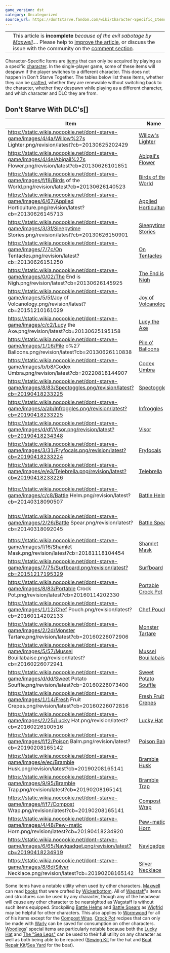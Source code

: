 ```yaml
---
game_version: dst
category: Uncategorized
source_url: https://dontstarve.fandom.com/wiki/Character-Specific_Items
---
```


|  |  |
| --- | --- |
|  | This article is **incomplete** *because of the evil sabotage by [Maxwell](/wiki/Maxwell/NPC "Maxwell/NPC")...*. Please help to [improve the article](https://dontstarve.fandom.com/wiki/Character-Specific_Items?action=edit), or discuss the issue with the community on the [comment section](#WikiaArticleComments). |

Character-Specific Items are [items](/wiki/Items "Items") that can only be acquired by playing as a specific [character](/wiki/Characters "Characters"). In the single-player game, some of these items will despawn if the player switches to a different character. This does not happen in Don't Starve Together. The tables below list these items, whether they can be [crafted](/wiki/Crafting "Crafting"), whether they are renewable without switching back to the character, whether they despawn while playing as a different character, and which character and DLC they are from.

## Don't Starve With DLC's[]

| Item | Name | Craftable? | Renewable? | Despawns | Character | DLC |
| --- | --- | --- | --- | --- | --- | --- |
| https://static.wikia.nocookie.net/dont-starve-game/images/4/4a/Willow%27s Lighter.png/revision/latest?cb=20130625202429 | [Willow's Lighter](/wiki/Willow%27s_Lighter "Willow's Lighter") | No | No | Yes | Willow | Don't Starve |
| https://static.wikia.nocookie.net/dont-starve-game/images/4/4e/Abigail%27s Flower.png/revision/latest?cb=20130626101851 | [Abigail's Flower](/wiki/Abigail%27s_Flower "Abigail's Flower") | No | No | Yes | Wendy | Don't Starve |
| https://static.wikia.nocookie.net/dont-starve-game/images/f/f8/Birds of the World.png/revision/latest?cb=20130626140523 | [Birds of the World](/wiki/Books "Books") | Yes | Yes | No | Wickerbottom | Don't Starve |
| https://static.wikia.nocookie.net/dont-starve-game/images/6/67/Applied Horticulture.png/revision/latest?cb=20130626145713 | [Applied Horticulture](/wiki/Books "Books") | Yes | Yes | No | Wickerbottom | Don't Starve |
| https://static.wikia.nocookie.net/dont-starve-game/images/3/3f/Sleepytime Stories.png/revision/latest?cb=20130626150901 | [Sleepytime Stories](/wiki/Books "Books") | Yes | Yes | No | Wickerbottom | Don't Starve |
| https://static.wikia.nocookie.net/dont-starve-game/images/7/7c/On Tentacles.png/revision/latest?cb=20130626151250 | [On Tentacles](/wiki/Books "Books") | Yes | Yes | No | Wickerbottom | Don't Starve |
| https://static.wikia.nocookie.net/dont-starve-game/images/0/02/The End is Nigh.png/revision/latest?cb=20130626145925 | [The End is Nigh](/wiki/Books "Books") | Yes | Yes | No | Wickerbottom | Don't Starve |
| https://static.wikia.nocookie.net/dont-starve-game/images/5/5f/Joy of Volcanology.png/revision/latest?cb=20151210161029 | [Joy of Volcanology](/wiki/Books "Books") | Yes | Yes | No | Wickerbottom | Shipwrecked |
| https://static.wikia.nocookie.net/dont-starve-game/images/c/c2/Lucy the Axe.png/revision/latest?cb=20130625195158 | [Lucy the Axe](/wiki/Lucy_the_Axe "Lucy the Axe") | No | No | Yes | Woodie | Don't Starve |
| https://static.wikia.nocookie.net/dont-starve-game/images/1/16/Pile o%27 Balloons.png/revision/latest?cb=20130626110838 | [Pile o' Balloons](/wiki/Pile_o%27_Balloons "Pile o' Balloons") | No | No | Yes | Wes | Don't Starve |
| https://static.wikia.nocookie.net/dont-starve-game/images/b/b8/Codex Umbra.png/revision/latest?cb=20220818144907 | [Codex Umbra](/wiki/Codex_Umbra "Codex Umbra") | No | No | Yes | Maxwell | Don't Starve |
| https://static.wikia.nocookie.net/dont-starve-game/images/8/83/Spectoggles.png/revision/latest?cb=20190418233225 | [Spectoggles](/wiki/Spectoggles "Spectoggles") | Yes | Yes | No | Wagstaff | Don't Starve |
| https://static.wikia.nocookie.net/dont-starve-game/images/a/ab/Infroggles.png/revision/latest?cb=20190418233225 | [Infroggles](/wiki/Infroggles "Infroggles") | Yes | Yes | No | Wagstaff | Don't Starve |
| https://static.wikia.nocookie.net/dont-starve-game/images/d/df/Visor.png/revision/latest?cb=20190418234348 | [Visor](/wiki/Visor "Visor") | Yes | Yes | No | Wagstaff | Don't Starve |
| https://static.wikia.nocookie.net/dont-starve-game/images/3/31/Fryfocals.png/revision/latest?cb=20190418233224 | [Fryfocals](/wiki/Fryfocals "Fryfocals") | Yes | Yes | No | Wagstaff | Don't Starve |
| https://static.wikia.nocookie.net/dont-starve-game/images/e/e3/Telebrella.png/revision/latest?cb=20190418233226 | [Telebrella](/wiki/Telebrella "Telebrella") | Yes | Yes | No | Wagstaff | Don't Starve |
| https://static.wikia.nocookie.net/dont-starve-game/images/c/c8/Battle Helm.png/revision/latest?cb=20140318090507 | [Battle Helm](/wiki/Battle_Helm "Battle Helm") | Yes | Yes | No | Wigfrid | https://static.wikia.nocookie.net/dont-starve-game/images/f/f8/Reign of Giants icon.png/revision/latest?cb=20140408110712 |
| https://static.wikia.nocookie.net/dont-starve-game/images/2/26/Battle Spear.png/revision/latest?cb=20140318092045 | [Battle Spear](/wiki/Battle_Spear "Battle Spear") | Yes | Yes | No | Wigfrid | https://static.wikia.nocookie.net/dont-starve-game/images/f/f8/Reign of Giants icon.png/revision/latest?cb=20140408110712 |
| https://static.wikia.nocookie.net/dont-starve-game/images/f/f6/Shamlet Mask.png/revision/latest?cb=20181118104454 | [Shamlet Mask](/wiki/Shamlet_Mask "Shamlet Mask") | Yes | Yes | No | Webber | Hamlet |
| https://static.wikia.nocookie.net/dont-starve-game/images/7/75/Surfboard.png/revision/latest?cb=20151217195329 | [Surfboard](/wiki/Surfboard "Surfboard") | Yes | Yes | Yes | Walani | Shipwrecked |
| https://static.wikia.nocookie.net/dont-starve-game/images/8/83/Portable Crock Pot.png/revision/latest?cb=20160114202330 | [Portable Crock Pot](/wiki/Portable_Crock_Pot "Portable Crock Pot") | No | No | Yes | Warly | Shipwrecked |
| https://static.wikia.nocookie.net/dont-starve-game/images/1/12/Chef Pouch.png/revision/latest?cb=20160114202133 | [Chef Pouch](/wiki/Chef_Pouch "Chef Pouch") | Yes | Yes | Yes | Warly | Shipwrecked |
| https://static.wikia.nocookie.net/dont-starve-game/images/2/2d/Monster Tartare.png/revision/latest?cb=20160226072906 | [Monster Tartare](/wiki/Monster_Tartare "Monster Tartare") | No | Yes | No | Warly | Shipwrecked |
| https://static.wikia.nocookie.net/dont-starve-game/images/5/57/Mussel Bouillabaise.png/revision/latest?cb=20160226072941 | [Mussel Bouillabaise](/wiki/Mussel_Bouillabaise "Mussel Bouillabaise") | No | Yes | No | Warly | Shipwrecked |
| https://static.wikia.nocookie.net/dont-starve-game/images/d/dd/Sweet Potato Souffle.png/revision/latest?cb=20160226073400 | [Sweet Potato Souffle](/wiki/Sweet_Potato_Souffle "Sweet Potato Souffle") | No | Yes | No | Warly | Shipwrecked |
| https://static.wikia.nocookie.net/dont-starve-game/images/1/14/Fresh Fruit Crepes.png/revision/latest?cb=20160226072816 | [Fresh Fruit Crepes](/wiki/Fresh_Fruit_Crepes "Fresh Fruit Crepes") | No | Yes | No | Warly | Shipwrecked |
| https://static.wikia.nocookie.net/dont-starve-game/images/2/25/Lucky Hat.png/revision/latest?cb=20160226100516 | [Lucky Hat](/wiki/Lucky_Hat "Lucky Hat") | Yes | Yes | No | Woodlegs | Shipwrecked |
| https://static.wikia.nocookie.net/dont-starve-game/images/f/f2/Poison Balm.png/revision/latest?cb=20190208165142 | [Poison Balm](/wiki/Poison_Balm "Poison Balm") | Yes | Yes | No | Wormwood | Hamlet |
| https://static.wikia.nocookie.net/dont-starve-game/images/e/ec/Bramble Husk.png/revision/latest?cb=20190208165141 | [Bramble Husk](/wiki/Bramble_Husk "Bramble Husk") | Yes | Yes | No | Wormwood | Hamlet |
| https://static.wikia.nocookie.net/dont-starve-game/images/9/95/Bramble Trap.png/revision/latest?cb=20190208165141 | [Bramble Trap](/wiki/Bramble_Trap "Bramble Trap") | Yes | Yes | No | Wormwood | Hamlet |
| https://static.wikia.nocookie.net/dont-starve-game/images/f/f7/Compost Wrap.png/revision/latest?cb=20190208165141 | [Compost Wrap](/wiki/Compost_Wrap "Compost Wrap") | Yes | Yes | No | Wormwood | Hamlet |
| https://static.wikia.nocookie.net/dont-starve-game/images/4/48/Pew-matic Horn.png/revision/latest?cb=20190418234920 | [Pew-matic Horn](/wiki/Pew-matic_Horn "Pew-matic Horn") | No | No | Yes | Wheeler | Hamlet |
| https://static.wikia.nocookie.net/dont-starve-game/images/6/65/Navigadget.png/revision/latest?cb=20190418234919 | [Navigadget](/wiki/Navigadget "Navigadget") | No | No | Yes | Wheeler | Hamlet |
| https://static.wikia.nocookie.net/dont-starve-game/images/8/8d/Silver Necklace.png/revision/latest?cb=20190208165142 | [Silver Necklace](/wiki/Silver_Necklace "Silver Necklace") | No | No | Yes | Wilba | Hamlet |

Some items have a notable utility when used by other characters. [Maxwell](/wiki/Maxwell "Maxwell") can read [books](/wiki/Books "Books") that were crafted by [Wickerbottom](/wiki/Wickerbottom "Wickerbottom"). All of [Wagstaff](/wiki/Wagstaff "Wagstaff")'s items and structures can be used by any character, though any of the headwear will cause any other character to be nearsighted as Wagstaff is without such items equipped. Stockpiling [Battle Helms](/wiki/Battle_Helm "Battle Helm") and [Battle Spears](/wiki/Battle_Spear "Battle Spear") as [Wigfrid](/wiki/Wigfrid "Wigfrid") may be helpful for other characters. This also applies to [Wormwood](/wiki/Wormwood "Wormwood") for all of his items except for the [Compost Wrap](/wiki/Compost_Wrap "Compost Wrap"). [Crock Pot](/wiki/Crock_Pot "Crock Pot") recipes that can only be made with [Warly](/wiki/Warly "Warly") can be saved for consumption on other characters. [Woodlegs](/wiki/Woodlegs "Woodlegs")' special items are particularly notable because both the [Lucky Hat](/wiki/Lucky_Hat "Lucky Hat") and [The "Sea Legs"](/wiki/The_%27Sea_Legs%27 "The 'Sea Legs'") can be used to their full utility on any character as well as both being able to be repaired ([Sewing Kit](/wiki/Sewing_Kit "Sewing Kit") for the hat and [Boat Repair Kit](/wiki/Boat_Repair_Kit "Boat Repair Kit")/[Sea Yard](/wiki/Sea_Yard "Sea Yard") for the boat).